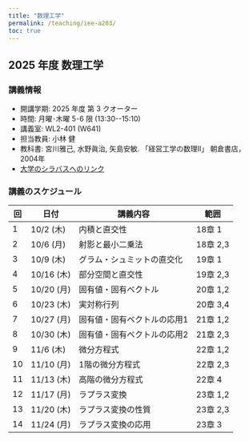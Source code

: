 ```yaml
---
title: "数理工学"
permalink: /teaching/iee-a203/
toc: true
---
```


## 2025 年度 数理工学

### 講義情報

- 開講学期: 2025 年度 第 3 クオーター
- 時間: 月曜･木曜 5･6 限 (13:30--15:10)
- 講義室: WL2-401 (W641)
- 担当教員: 小林 健
- 教科書: 宮川雅己, 水野眞治, 矢島安敏. 「経営工学の数理II」 朝倉書店， 2004年
- [大学のシラバスへのリンク](https://syllabus.s.isct.ac.jp/courses/2025/2/0-902-321900-0-0/202502088)


### 講義のスケジュール

| 回  | 日付       | 講義内容                   | 範囲      |
|-----|------------|----------------------------|-----------|
| 1   | 10/2 (木)  | 内積と直交性               | 18章 1    |
| 2   | 10/6 (月)  | 射影と最小二乗法           | 18章 2,3  |
| 3   | 10/9 (木)  | グラム・シュミットの直交化 | 19章 1    |
| 4   | 10/16 (木) | 部分空間と直交性           | 19章 2,3  |
| 5   | 10/20 (月) | 固有値・固有ベクトル       | 20章 1,2  |
| 6   | 10/23 (木) | 実対称行列                 | 20章 3,4  |
| 7   | 10/27 (月) | 固有値・固有ベクトルの応用1| 21章 1,2  |
| 8   | 10/30 (木) | 固有値・固有ベクトルの応用2| 21章 2,3  |
| 9   | 11/6 (木)  | 微分方程式                 | 22章 1,2  |
| 10  | 11/10 (月) | 1階の微分方程式            | 22章 2,3  |
| 11  | 11/13 (木) | 高階の微分方程式           | 22章 4    |
| 12  | 11/17 (月) | ラプラス変換               | 23章 1,2  |
| 13  | 11/20 (木) | ラプラス変換の性質         | 23章 2,3  |
| 14  | 11/24 (月) | ラプラス変換の応用         | 23章 3    |
